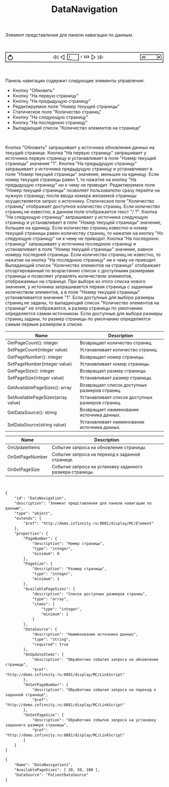 ﻿---
layout: default
title: DataNavigation
position: 19
categories: 
tags: 
---

Элемент представления для панели навигации по данным.

 

![](DataNavigation.png)

 

Панель навигации содержит следующие элементы управления:

* Кнопку "Обновить"
* Кнопку "На первую страницу"
* Кнопку "На предыдущую страницу"
* Редактируемое поле "Номер текущей страницы"
* Статическое поле "Количество страниц"
* Кнопку "На следующую страницу"
* Кнопку "На последнюю страницу"
* Выпадающий список "Количество элементов на странице"

 

Кнопка "Обновить" запрашивает у источника обновление данных на текущей странице. Кнопка "На первую страницу" запрашивает у источника первую страницу и устанавливает в поле "Номер текущей страницы" значение "1". Кнопка "На предыдущую страницу" запрашивает у источника предыдущую страницу и устанавливает в поле "Номер текущей страницы" значение, меньшее на единицу. Если номер текущей страницы равен 1, то нажатие на кнопку "На предыдущую страницу" ни к чему не приводит. Редактируемое поле "Номер текущей страницы" позволяет пользователю сразу перейти на нужную страницу; после ввода номера желаемой страницы осуществляется запрос к источнику. Статическое поле "Количество страниц" отображает доступное количество страниц. Если количество страниц не известно, в данном поле отображается текст "/ ?". Кнопка "На следующую страницу" запрашивает у источника следующую страницу и устанавливает в поле "Номер текущей страницы" значение, большее на единицу. Если количество страниц известно и номер текущей страницы равен количеству страниц, то нажатие на кнопку "Но следующую страницу" ни к чему не приводит. Кнопка "На последнюю страницу" запрашивает у источника последнюю страницу и устанавливает в поле "Номер текущей страницы" значение, равное номеру последней страницы. Если количество страниц не известно, то нажатие на кнопку "На последнюю страницу" ни к чему не приводит. Выпадающий список "Количество элементов на странице" отображает отсортированный по возрастанию список с доступными размерами страницы и позволяет управлять количеством элементов, отображаемых на странице. При выборе из этого списка нового значения, у источника запрашивается первая страница с заданным количеством элементов, а в поле "Номер текущей страницы" устанавливается значение "1". Если доступные для выбора размеры страниц не заданы, то выпадающий список "Количество элементов на странице" не отображается, а размер страницы по умолчанию определяется самим источником. Если доступные для выбора размеры страниц заданы, то размер страницы по умолчанию определяется самым первым размером в списке.

|Name|Description|
|----|-----------|
|GetPageCount(): integer|Возвращает количество страниц.|
|SetPageCount(integer value)|Устанавливает количество страниц.|
|GetPageNumber(): integer|Возвращает номер страницы.|
|SetPageNumber(integer value)|Устанавливает номер страницы.|
|GetPageSize(): integer|Возвращает размер страницы.|
|SetPageSize(integer value)|Устанавливает размер страницы.|
|GetAvailablePageSizes(): array<integer>|Возвращает список доступных размеров страниц.|
|SetAvailablePageSizes(array<integer> value)|Устанавливает список доступных размеров страниц.|
|GetDataSource(): string|Возвращает наименование источника данных.|
|SetDataSource(string value)|Устанавливает наименование источника данных.|

|Name|Description|
|----|-----------|
|OnUpdateItems|Событие запроса на обновление страницы.|
|OnSetPageNumber|Событие запроса на переход к заданной странице.|
|OnSetPageSize|Событие запроса на установку заданного размера страницы.|

   

```
{
	"id": "DataNavigation",
	"description": "Элемент представления для панели навигации по данным",
	"type": "object",
	"extends": {
		"$ref": "http://demo.infinnity.ru:8081/display/MC/Element"
	},
	"properties": {
		"PageNumber": {
			"description": "Номер страницы",
			"type": "integer",
			"minimum": 0
		},
		"PageSize": {
			"description": "Размер страницы",
			"type": "integer",
			"minimum": 1
		},
		"AvailablePageSizes": {
			"description": "Список доступных размеров страниц",
			"type": "array",
			"items": {
				"type": "integer",
				"minimum": 1
			}
		},
		"DataSource": {
			"description": "Наименование источника данных",
			"type": "string",
			"required": true
		},
		"OnUpdateItems": {
			"description": "Обработчик события запроса на обновление страницы",
			"$ref": "http://demo.infinnity.ru:8081/display/MC/LinkScript"
		},
		"OnSetPageNumber": {
			"description": "Обработчик события запроса на переход к заданной странице",
			"$ref": "http://demo.infinnity.ru:8081/display/MC/LinkScript"
		},
		"OnSetPageSize": {
			"description": "Обработчик события запроса на установку заданного размера страницы",
			"$ref": "http://demo.infinnity.ru:8081/display/MC/LinkScript"
		}
	}
}
```

```
{
	"Name": "DataNavigation1",
	"AvailablePageSizes": [ 20, 50, 100 ],
	"DataSource": "PatientDataSource"
}
```

 

 

